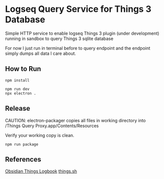 # Logseq Query Service for Things 3 Database

Simple HTTP service to enable logseq Things 3 plugin (under development) running in sandbox to query Things 3 sqlite database

For now I just run in terminal before to query endpoint and the endpoint simply dumps all data I care about.  


## How to Run
```
npm install

npm run dev
npx electron .
```

## Release

CAUTION: electron-packager copies all files in working directory 
into <package>/Things Query Proxy.app/Contents/Resources

Verify your working copy is clean.

```
npm run package
```


## References

[Obsidian Things Logbook](https://github.com/liamcain/obsidian-things-logbook)
[things.sh](https://github.com/AlexanderWillner/things.sh)



